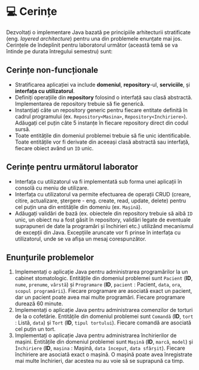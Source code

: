 # 💻 Cerințe
Dezvoltați o implementare Java bazată pe principiile arhitecturii stratificate (eng. _layered architecture_) pentru una din problemele enunțate mai jos. Cerințele de îndeplinit pentru laboratorul următor (această temă se va întinde pe durata întregului semestru) sunt:

## Cerințe non-funcționale
- Stratificarea aplicației va include **domeniul**, **repository**-ul, **serviciile**, și **interfața cu utilizatorul**. 
-  Definiți operațiile din **repository** folosind o interfață sau clasă abstractă. Implementarea de repository trebuie să fie generică.
-  Instanțiați câte un repository generic pentru fiecare entitate definită în cadrul programului (ex. `Repository<Masina>`, `Repository<Inchiriere>`). Adăugați cel puțin câte 5 instanțe în fiecare repository direct din codul sursă.
-  Toate entitățile din domeniul problemei trebuie să fie unic identificabile. Toate entitățile vor fi derivate din aceeași clasă abstractă sau interfață, fiecare obiect având un `ID` unic.

## Cerințe pentru următorul laborator
- Interfața cu utilizatorul va fi implementată sub forma unei aplicații în consolă cu meniu de utilizare.
- Interfața cu utilizatorul va permite efectuarea de operații CRUD (creare, citire, actualizare, ștergere - eng. create, read, update, delete) pentru cel puțin una din entitățile din domeniu (ex. `Mașină`).
-  Adăugați validări de bază (ex. obiectele din repository trebuie să aibă `ID` unic, un obiect nu a fost găsit în repository, validări legate de eventuale suprapuneri de date la programări și închirieri etc.) utilizând mecanismul de excepții din Java. Excepțiile aruncate vor fi prinse în interfața cu utilizatorul, unde se va afișa un mesaj corespunzător.

## Enunțurile problemelor
1. Implementați o aplicație Java pentru administrarea programărilor la un cabinet stomatologic. Entitățile din domeniul problemei sunt `Pacient` (**ID**, `nume`, `prenume`, `vârstă`) și `Programare` (**ID**, `pacient` : Pacient, `data`, `ora`, `scopul programării`). Fiecare programare are asociată exact un pacient, dar un pacient poate avea mai multe programări. Fiecare programare durează 60 minute.
2. Implementați o aplicație Java pentru administrarea comenzilor de torturi de la o cofetărie. Entitățile din domeniul problemei sunt `Comandă` (**ID**, `tort` : Listă, `data`) și `Tort` (**ID**, `tipul tortului`). Fiecare comandă are asociată cel puțin un tort. 
3. Implementați o aplicație Java pentru administrarea închirierilor de mașini. Entitățile din domeniul problemei sunt `Mașină` (**ID**, `marcă`, `model`) și `Închiriere` (**ID**, `mașina` : Mașină, `data început`, `data sfârșit`). Fiecare închiriere are asociată exact o mașină. O mașină poate avea înregistrate mai multe închirieri, dar acestea nu au voie să se suprapună ca timp.
